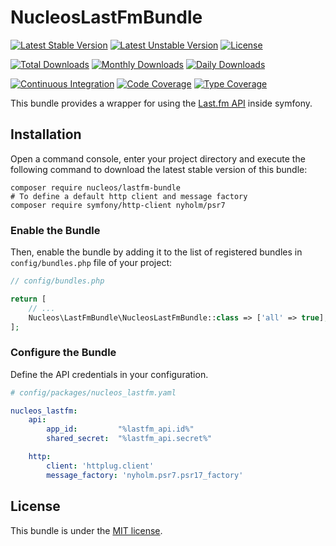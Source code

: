 NucleosLastFmBundle
===================
[![Latest Stable Version](https://poser.pugx.org/nucleos/lastfm-bundle/v/stable)](https://packagist.org/packages/nucleos/lastfm-bundle)
[![Latest Unstable Version](https://poser.pugx.org/nucleos/lastfm-bundle/v/unstable)](https://packagist.org/packages/nucleos/lastfm-bundle)
[![License](https://poser.pugx.org/nucleos/lastfm-bundle/license)](https://packagist.org/packages/nucleos/lastfm-bundle)

[![Total Downloads](https://poser.pugx.org/nucleos/lastfm-bundle/downloads)](https://packagist.org/packages/nucleos/lastfm-bundle)
[![Monthly Downloads](https://poser.pugx.org/nucleos/lastfm-bundle/d/monthly)](https://packagist.org/packages/nucleos/lastfm-bundle)
[![Daily Downloads](https://poser.pugx.org/nucleos/lastfm-bundle/d/daily)](https://packagist.org/packages/nucleos/lastfm-bundle)

[![Continuous Integration](https://github.com/nucleos/NucleosLastFmBundle/workflows/Continuous%20Integration/badge.svg?event=push)](https://github.com/nucleos/NucleosLastFmBundle/actions?query=workflow%3A"Continuous+Integration"+event%3Apush)
[![Code Coverage](https://codecov.io/gh/nucleos/NucleosLastFmBundle/graph/badge.svg)](https://codecov.io/gh/nucleos/NucleosLastFmBundle)
[![Type Coverage](https://shepherd.dev/github/nucleos/NucleosLastFmBundle/coverage.svg)](https://shepherd.dev/github/nucleos/NucleosLastFmBundle)

This bundle provides a wrapper for using the [Last.fm API] inside symfony.

## Installation

Open a command console, enter your project directory and execute the following command to download the latest stable version of this bundle:

```
composer require nucleos/lastfm-bundle
# To define a default http client and message factory
composer require symfony/http-client nyholm/psr7
```

### Enable the Bundle

Then, enable the bundle by adding it to the list of registered bundles in `config/bundles.php` file of your project:

```php
// config/bundles.php

return [
    // ...
    Nucleos\LastFmBundle\NucleosLastFmBundle::class => ['all' => true],
];
```

### Configure the Bundle

Define the API credentials in your configuration.

```yaml
# config/packages/nucleos_lastfm.yaml

nucleos_lastfm:
    api:
        app_id:         "%lastfm_api.id%"
        shared_secret:  "%lastfm_api.secret%"

    http:
        client: 'httplug.client'
        message_factory: 'nyholm.psr7.psr17_factory'
```

## License

This bundle is under the [MIT license](LICENSE.md).

[Last.fm API]: http://www.last.fm/api
